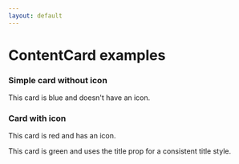 ```yaml
---
layout: default
---
```


# ContentCard examples

<ContentCard v-click color="blue" class="mb-2">

  ### Simple card without icon
  This card is blue and doesn't have an icon.

</ContentCard>

<ContentCard v-click color="red" icon="i-carbon:warning" class="mb-2">

  ### Card with icon
  This card is red and has an icon.
  
</ContentCard>

<ContentCard v-click color="green" icon="i-carbon:growth" title="Growth Statistics" class="mb-2">
  This card is green and uses the title prop for a consistent title style.
</ContentCard>
